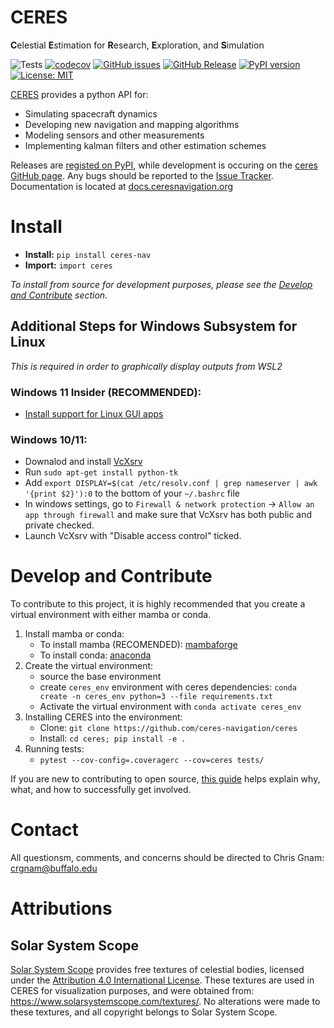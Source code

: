# CERES
**C**elestial **E**stimation for **R**esearch, **E**xploration, and **S**imulation

![Tests](https://github.com/ceres-navigation/ceres/actions/workflows/tests.yml/badge.svg)
[![codecov](https://codecov.io/gh/ceres-navigation/ceres/branch/main/graph/badge.svg?token=BX07Q0PITB)](https://codecov.io/gh/ceres-navigation/ceres)
[![GitHub issues](https://img.shields.io/github/issues/ceres-navigation/ceres)](https://github.com/ceres-navigation/ceres/issues)
[![GitHub Release](https://img.shields.io/github/v/release/ceres-navigation/ceres)](https://github.com/ceres-navigation/ceres/releases)
[![PyPI version](https://badge.fury.io/py/ceres-nav.svg)](https://pypi.org/project/ceres-nav/)
[![License: MIT](https://img.shields.io/badge/License-MIT-yellow.svg)](https://opensource.org/licenses/MIT)

[CERES](https://ceresnavigation.org) provides a python API for:
- Simulating spacecraft dynamics
- Developing new navigation and mapping algorithms
- Modeling sensors and other measurements
- Implementing kalman filters and other estimation schemes

Releases are [registed on PyPI](https://pypi.org/project/ceres-nav/), while development is occuring on the [ceres GitHub page](https://github.com/ceres-navigation/ceres).  Any bugs should be reported to the [Issue Tracker](https://github.com/ceres-navigation/ceres/issues).  Documentation is located at [docs.ceresnavigation.org](https://docs.ceresnavigation.org)


# Install
- **Install:**  `pip install ceres-nav`
- **Import:**  `import ceres`

*To install from source for development purposes, please see the [Develop and Contribute](#develop-and-contribute) section.*

## Additional Steps for Windows Subsystem for Linux
*This is required in order to graphically display outputs from WSL2*

### Windows 11 Insider (RECOMMENDED):
- [Install support for Linux GUI apps](https://docs.microsoft.com/en-us/windows/wsl/tutorials/gui-apps)

### Windows 10/11:
- Downalod and install [VcXsrv](https://sourceforge.net/projects/vcxsrv/)
- Run `sudo apt-get install python-tk`
- Add `export DISPLAY=$(cat /etc/resolv.conf | grep nameserver | awk '{print $2}'):0` to the bottom of your `~/.bashrc` file
- In windows settings, go to `Firewall & network protection` -> `Allow an app through firewall` and make sure that VcXsrv has both public and private checked.
- Launch VcXsrv with "Disable access control" ticked.


# Develop and Contribute
To contribute to this project, it is highly recommended that you create a virtual environment with either mamba or conda.
1. Install mamba or conda:
    - To install mamba (RECOMENDED): [mambaforge](https://github.com/conda-forge/miniforge#mambaforge)
    - To install conda: [anaconda](https://www.anaconda.com/products/individual)
2. Create the virtual environment:
    - source the base environment
    - create `ceres_env` environment with ceres dependencies: `conda create -n ceres_env python=3 --file requirements.txt`
    - Activate the virtual environment with `conda activate ceres_env`
3. Installing CERES into the environment:
   - Clone: `git clone https://github.com/ceres-navigation/ceres`
   - Install: `cd ceres; pip install -e .`
4. Running tests:
   - `pytest --cov-config=.coveragerc --cov=ceres tests/`

If you are new to contributing to open source, [this
guide](https://opensource.guide/how-to-contribute/) helps explain why, what,
and how to successfully get involved.

# Contact
All questionsm, comments, and concerns should be directed to Chris Gnam: crgnam@buffalo.edu

# Attributions
## Solar System Scope
[Solar System Scope](https://www.solarsystemscope.com) provides free textures of celestial bodies, licensed under the [Attribution 4.0 International License](https://creativecommons.org/licenses/by/4.0/).  These textures are used in CERES for visualization purposes, and were obtained from: https://www.solarsystemscope.com/textures/.  No alterations were made to these textures, and all copyright belongs to Solar System Scope.